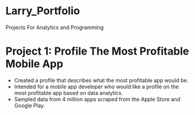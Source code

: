 # Larry_Portfolio
Projects For Analytics and Programming

# Project 1: Profile The Most Profitable Mobile App
  - Created a profile that describes what the most profitable app would be. 
  - Intended for a mobile app developer who would like a profile on the most profitable app based on data analytics.  
  - Sampled data from 4 million apps scraped from the Apple Store and Google Play.
